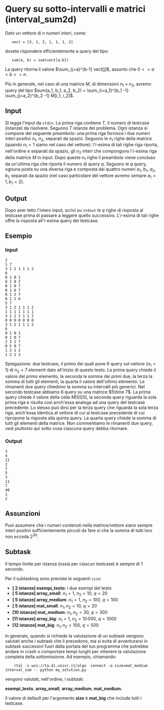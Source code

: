 # Query su sotto-intervalli e matrici (interval_sum2d)

Dato un vettore di $n$ numeri interi, come:

```
   vect = [3, 1, 2, 1, 1, 1, 2]
```
dovete rispondere efficientemente a query del tipo:

```
   sum(a, b) = sum(vect[a:b]) 
```

La query ritorna il valore $\sum_{j=a}^{b-1} vect[j]$, assunto che $0<=a < b <= n$.

Più in generale, nel caso di una matrice $M$, di dimensioni $n_1\times n_2$, avremo query del tipo $sum(a_1, b_1, a_2, b_2) = \sum_{i=a_1}^{b_1 -1} \sum_{j=a_2}^{b_2 -1} M[i_1, i_2]$.


## Input
Si legga l'input da `stdin`.
La prima riga contiene $T$, il numero di testcase (istanze) da risolvere. Seguono $T$ istanze del problema.
Ogni istanza si compone del seguente preambolo:
una prima riga fornisce i due numeri interi positivi $n_1$, $n_2$, separati da spazio.
Seguono le $n_1$ righe della matrice (quando $n_1=1$ siamo nel caso del vettore):
l'$i$-esima di tali righe riga riporta, nell'ordine e separati da spazio, gli $n_2$ interi che compongono l'$i$-esima riga della matrice $M$ in input. Dopo queste $n_1$ righe il preambolo viene concluso da un'ultima riga che riporta il numero di query $q$.
Seguono le $q$ query, ognuna posta su una diversa riga e composta dai quattro numeri $a_1$, $b_1$, $a_2$, $b_2$ separati da spazio (nel caso particolare del vettore avremo sempre $a_1 = 1, b_1 = 2$).

## Output
Dopo aver letto l'intero input, scrivi su `stdout` le $q$ righe di risposta al testcase prima di passare a leggere quello successivo. L'$i$-esima di tali righe offre la risposta all'$i$-esima query del testcase.


## Esempio

### Input
```
2
1 7
3 1 2 1 1 1 2
6
0 1 0 1
0 1 0 2
0 1 0 7
0 1 6 7
0 1 2 7
0 1 2 6
5 7
3 1 2 1 1 1 2
1 1 1 1 1 1 1
3 1 2 1 1 1 2
0 0 0 0 0 0 0
3 1 2 1 1 1 2
6
0 1 0 1
0 1 0 7
2 3 2 7
0 5 0 7
1 2 1 2
1 2 1 3
```

Spiegazione: due testcase, il primo dei quali pone $6$ query sul vettore ($n_1=1$) di $n_2=7$ elementi dato all'inizio di questo testo. La prima query chiede il valore del primo elemento, la seconda la somma dei primi due, la terza la somma di tutti gli elementi, la quarta il valore dell'ultimo elemento. Le rimanenti due query chiedono la somma su intervalli più generici.
Nel secondo testcase abbiamo $6$ query su una matrice $5\time 7$. La prima query chiede il valore della cella $M[0][0]$, la seconda query riguarda la sola prima riga e risulta così anch'essa analoga ad una query del testcase precedente. Lo stesso può dirsi per la terza query che riguarda la sola terza riga, anch'essa identica al vettore di cui al testcase precedente di cui ripropone la risposta alla quinta query. La quarta query chiede la somma di tutti gli elementi della matrice. Non commentiamo le rimanenti due query, vedi piuttosto quì sotto cosa ciascuna query debba ritornare.


### Output
```
3
4
11
2
7
5
3
11
7
40
1
2
```

## Assunzioni

Puoi assumere che i numeri contenuti nella matrice/vettore siano sempre interi positivi sufficientemente piccoli da fare si che la somma di tutti loro non ecceda $2^30$.

## Subtask

Il tempo limite per istanza (ossia per ciascun testcase) è sempre di $1$ secondo.

Per il subtasking sono previste le seguenti `size`:

* **[ 2 istanze] esempi_testo:** i due esempi del testo
* **[ 5 istanze] array_small**: $n_1 = 1$, $n_2 = 10$, $q = 20$
* **[ 5 istanze] array_medium**: $n_1 = 1$, $n_2 = 100$, $q = 100$
* **[ 5 istanze] mat_small**: $n_1, n_2 = 10$, $q = 20$
* **[10 istanze] mat_medium**: $n_1, n_2 = 30$, $q = 300$
* **[11 istanze] array_big**: $n_1 = 1$, $n_2 = 10\,000$, $q = 1000$
* **[12 istanze] mat_big**: $n_1, n_2 = 100$, $q = 500$

In generale, quando si richiede la valutazione di un subtask vengono valutati anche i subtask che li precedono, ma si evita di avventurarsi in subtask successivi  fuori dalla portata del tuo programma che potrebbe andare in crash o comportare tempi lunghi per ottenere la valutazione completa della sottomissione. Ad esempio, chiamando:

```
    rtal -s wss://ta.di.univr.it/algo  connect -a size=mat_medium  interval_sum -- python my_solution.py
```

vengono valutati, nell'ordine, i subtask:

**esempi_testo**, **array_small**, **array_medium**, **mat_medium**.

Il valore di default per l'argomento **size** è **mat_big** che include tutti i testcase.

